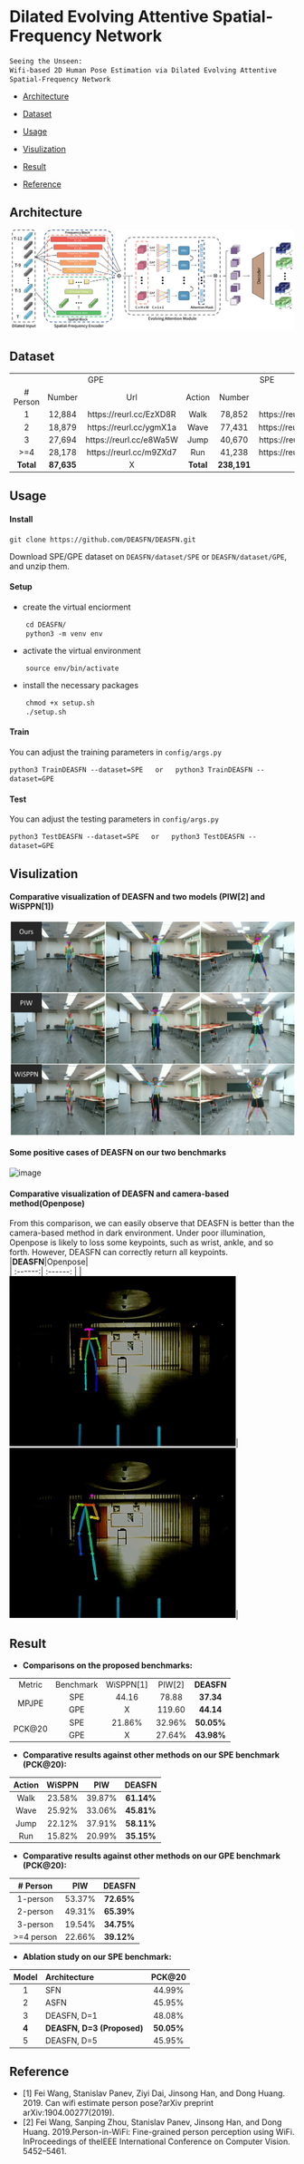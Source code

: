 # Dilated Evolving Attentive Spatial-Frequency Network
    Seeing the Unseen: 
    Wifi-based 2D Human Pose Estimation via Dilated Evolving Attentive Spatial-Frequency Network


* [Architecture](#architecture)

* [Dataset](#dataset)

* [Usage](#usage)

* [Visulization](#visulization)

* [Result](#result)

* [Reference](#reference)


## Architecture
![image](https://github.com/DEASFN/DEASFN/blob/master/pic/architecture.png)

## Dataset

<table>
    <tr>
        <td colspan="3" align="center">GPE</td> 
        <td colspan="3" align="center">SPE</td> 
   </tr>
    <tr>
        <td align="center"># Person</td>
        <td align="center">Number</td>
        <td align="center">Url</td>
        <td align="center">Action</td>
        <td align="center">Number</td>
        <td align="center">Url</td>
    </tr>
    <tr>
        <td align="center">1</td>
        <td align="center">12,884</td>
        <td align="center">https://reurl.cc/EzXD8R</td>
        <td align="center">Walk</td>
        <td align="center">78,852</td>
        <td align="center">https://reurl.cc/OqEL9D</td>
    </tr>
    <tr>
        <td align="center">2</td>
        <td align="center">18,879</td>
        <td align="center">https://reurl.cc/ygmX1a</td>
        <td align="center">Wave</td>
        <td align="center">77,431</td>
        <td align="center">https://reurl.cc/Z71vGQ</td>
    </tr>
    <tr>
        <td align="center">3</td>
        <td align="center">27,694</td>
        <td align="center">https://reurl.cc/e8Wa5W</td>
        <td align="center">Jump</td>
        <td align="center">40,670</td>
        <td align="center">https://reurl.cc/j5RYNM</td>
    </tr>
    <tr>
        <td align="center">>=4</td>
        <td align="center">28,178</td>
        <td align="center">https://reurl.cc/m9ZXd7</td>
        <td align="center">Run</td>
        <td align="center">41,238</td>
        <td align="center">https://reurl.cc/EzXL3m</td>
    </tr>
    <tr>
        <td align="center"><b>Total</b></td>
        <td align="center"><b>87,635</b></td>
        <td align="center">X</td>
        <td align="center"><b>Total</b></td>
        <td align="center"><b>238,191</b></td>
        <td align="center">X</td>
    </tr>
    
</table>


## Usage

#### Install
    git clone https://github.com/DEASFN/DEASFN.git
Download SPE/GPE dataset on `DEASFN/dataset/SPE` or `DEASFN/dataset/GPE`, and unzip them.

#### Setup
* create the virtual enciorment
````
    cd DEASFN/
    python3 -m venv env
````
* activate the virtual environment
````
    source env/bin/activate
````
* install the necessary packages
````
    chmod +x setup.sh
    ./setup.sh
````

#### Train
You can adjust the training parameters in `config/args.py`

    python3 TrainDEASFN --dataset=SPE   or   python3 TrainDEASFN --dataset=GPE

#### Test
You can adjust the testing parameters in `config/args.py`

    python3 TestDEASFN --dataset=SPE   or   python3 TestDEASFN --dataset=GPE

## Visulization
#### Comparative visualization of DEASFN and two models (PIW[2] and WiSPPN[1])
![image](https://github.com/DEASFN/DEASFN/blob/master/pic/comparison.png)

#### Some positive cases of DEASFN on our two benchmarks
![image](https://github.com/DEASFN/DEASFN/blob/master/pic/demo.png)


#### Comparative visualization of DEASFN and camera-based method(Openpose)
From this comparison, we can easily observe that DEASFN is better than the camera-based method in dark environment.  Under poor illumination, Openpose is likely to loss some keypoints, such as wrist, ankle, and so forth. However, DEASFN can correctly return all keypoints.
|**DEASFN**|Openpose|                       
| :------:| :------: |
|![image](https://github.com/DEASFN/DEASFN/blob/master/pic/DEASFN2.gif)|![image](https://github.com/DEASFN/DEASFN/blob/master/pic/openpose2.gif)|


## Result
* **Comparisons on the proposed benchmarks:**

<table>
    <tr>
        <td align="center">Metric</td> 
        <td align="center">Benchmark</td> 
        <td align="center">WiSPPN[1]</td> 
        <td align="center">PIW[2]</td> 
        <td align="center"><b>DEASFN</b></td> 
   </tr>
    <tr>
        <td align="center" rowspan='2'>MPJPE</td>
        <td align="center">SPE</td>
        <td align="center">44.16</td>
        <td align="center">78.88</td>
        <td align="center"><b>37.34</b></td>
    </tr>
    <tr>
        <td align="center">GPE</td>
        <td align="center">X</td>
        <td align="center">119.60</td>
        <td align="center"><b>44.14</b></td>
    </tr>
    <tr>
        <td align="center" rowspan='2'>PCK@20</td>
        <td align="center">SPE</td>
        <td align="center">21.86%</td>
        <td align="center">32.96%</td>
        <td align="center"><b>50.05%</b></td>
    </tr>
    <tr>
        <td align="center">GPE</td>
        <td align="center">X</td>
        <td align="center">27.64%</td>
        <td align="center"><b>43.98%</b></td>
    </tr>
</table>

* **Comparative results against other methods on our SPE benchmark (PCK@20):**

|Action|WiSPPN|PIW|**DEASFN**|                       
| :------:| :------: | :------: | :------: |
|Walk|23.58%|39.87%|**61.14%**|
|Wave|25.92%|33.06%|**45.81%**|
|Jump|22.12%|37.91%|**58.11%**|
|Run|15.82%|20.99%|**35.15%**|


* **Comparative results against other methods on our GPE benchmark (PCK@20):**

|# Person|PIW|**DEASFN**|                       
| :------:| :------: | :------: |
|1-person|53.37%|**72.65%**|
|2-person|49.31%|**65.39%**|
|3-person|19.54%|**34.75%**|
|>=4 person|22.66%|**39.12%**|

* **Ablation study on our SPE benchmark:**

|Model|Architecture|PCK@20|                       
| :------:| :------| :------: |
|1|SFN|44.99%|
|2|ASFN|45.95%|
|3|DEASFN, D=1|48.08%|
|**4**|**DEASFN, D=3 (Proposed)**|**50.05%**|
|5|DEASFN, D=5|45.95%|



## Reference
* [1] Fei Wang, Stanislav Panev, Ziyi Dai, Jinsong Han, and Dong Huang. 2019. Can wifi estimate person pose?arXiv preprint arXiv:1904.00277(2019).
* [2] Fei Wang, Sanping Zhou, Stanislav Panev, Jinsong Han, and Dong Huang. 2019.Person-in-WiFi: Fine-grained person perception using WiFi. InProceedings of theIEEE International Conference on Computer Vision. 5452–5461.
